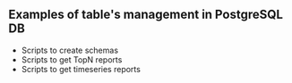 Examples of table's management in PostgreSQL DB
-----------------------------------------------

* Scripts to create schemas
* Scripts to get TopN reports
* Scripts to get timeseries reports
